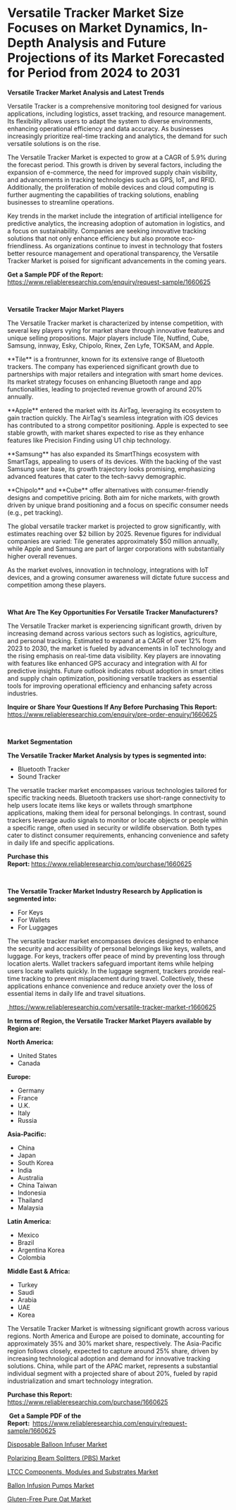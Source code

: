 <p><h1>Versatile Tracker Market Size Focuses on Market Dynamics, In-Depth Analysis and Future Projections of its Market Forecasted for Period from 2024 to 2031</h1></p><p><strong>Versatile Tracker Market Analysis and Latest Trends</strong></p>
<p><p>Versatile Tracker is a comprehensive monitoring tool designed for various applications, including logistics, asset tracking, and resource management. Its flexibility allows users to adapt the system to diverse environments, enhancing operational efficiency and data accuracy. As businesses increasingly prioritize real-time tracking and analytics, the demand for such versatile solutions is on the rise.</p><p>The Versatile Tracker Market is expected to grow at a CAGR of 5.9% during the forecast period. This growth is driven by several factors, including the expansion of e-commerce, the need for improved supply chain visibility, and advancements in tracking technologies such as GPS, IoT, and RFID. Additionally, the proliferation of mobile devices and cloud computing is further augmenting the capabilities of tracking solutions, enabling businesses to streamline operations.</p><p>Key trends in the market include the integration of artificial intelligence for predictive analytics, the increasing adoption of automation in logistics, and a focus on sustainability. Companies are seeking innovative tracking solutions that not only enhance efficiency but also promote eco-friendliness. As organizations continue to invest in technology that fosters better resource management and operational transparency, the Versatile Tracker Market is poised for significant advancements in the coming years.</p></p>
<p><strong>Get a Sample PDF of the Report:&nbsp;</strong> <a href="https://www.reliableresearchiq.com/enquiry/request-sample/1660625?utm_campaign=114&utm_medium=2&utm_source=Github&utm_content=ia&utm_term=26102024&utm_id=versatile-tracker">https://www.reliableresearchiq.com/enquiry/request-sample/1660625</a></p>
<p>&nbsp;</p>
<p><strong>Versatile Tracker Major Market Players</strong></p>
<p><p>The Versatile Tracker market is characterized by intense competition, with several key players vying for market share through innovative features and unique selling propositions. Major players include Tile, Nutfind, Cube, Samsung, innway, Esky, Chipolo, Rinex, Zen Lyfe, TOKSAM, and Apple.</p><p>**Tile** is a frontrunner, known for its extensive range of Bluetooth trackers. The company has experienced significant growth due to partnerships with major retailers and integration with smart home devices. Its market strategy focuses on enhancing Bluetooth range and app functionalities, leading to projected revenue growth of around 20% annually.</p><p>**Apple** entered the market with its AirTag, leveraging its ecosystem to gain traction quickly. The AirTag's seamless integration with iOS devices has contributed to a strong competitor positioning. Apple is expected to see stable growth, with market shares expected to rise as they enhance features like Precision Finding using U1 chip technology.</p><p>**Samsung** has also expanded its SmartThings ecosystem with SmartTags, appealing to users of its devices. With the backing of the vast Samsung user base, its growth trajectory looks promising, emphasizing advanced features that cater to the tech-savvy demographic.</p><p>**Chipolo** and **Cube** offer alternatives with consumer-friendly designs and competitive pricing. Both aim for niche markets, with growth driven by unique brand positioning and a focus on specific consumer needs (e.g., pet tracking).</p><p>The global versatile tracker market is projected to grow significantly, with estimates reaching over $2 billion by 2025. Revenue figures for individual companies are varied: Tile generates approximately $50 million annually, while Apple and Samsung are part of larger corporations with substantially higher overall revenues.</p><p>As the market evolves, innovation in technology, integrations with IoT devices, and a growing consumer awareness will dictate future success and competition among these players.</p></p>
<p>&nbsp;</p>
<p><strong>What Are The Key Opportunities For Versatile Tracker Manufacturers?</strong></p>
<p><p>The Versatile Tracker market is experiencing significant growth, driven by increasing demand across various sectors such as logistics, agriculture, and personal tracking. Estimated to expand at a CAGR of over 12% from 2023 to 2030, the market is fueled by advancements in IoT technology and the rising emphasis on real-time data visibility. Key players are innovating with features like enhanced GPS accuracy and integration with AI for predictive insights. Future outlook indicates robust adoption in smart cities and supply chain optimization, positioning versatile trackers as essential tools for improving operational efficiency and enhancing safety across industries.</p></p>
<p><strong>Inquire or Share Your Questions If Any Before Purchasing This Report:</strong> <a href="https://www.reliableresearchiq.com/enquiry/pre-order-enquiry/1660625?utm_campaign=114&utm_medium=2&utm_source=Github&utm_content=ia&utm_term=26102024&utm_id=versatile-tracker">https://www.reliableresearchiq.com/enquiry/pre-order-enquiry/1660625</a></p>
<p>&nbsp;</p>
<p><strong>Market Segmentation</strong></p>
<p><strong>The Versatile Tracker Market Analysis by types is segmented into:</strong></p>
<p><ul><li>Bluetooth Tracker</li><li>Sound Tracker</li></ul></p>
<p><p>The versatile tracker market encompasses various technologies tailored for specific tracking needs. Bluetooth trackers use short-range connectivity to help users locate items like keys or wallets through smartphone applications, making them ideal for personal belongings. In contrast, sound trackers leverage audio signals to monitor or locate objects or people within a specific range, often used in security or wildlife observation. Both types cater to distinct consumer requirements, enhancing convenience and safety in daily life and specific applications.</p></p>
<p><strong>Purchase this Report:&nbsp;</strong><a href="https://www.reliableresearchiq.com/purchase/1660625?utm_campaign=114&utm_medium=2&utm_source=Github&utm_content=ia&utm_term=26102024&utm_id=versatile-tracker">https://www.reliableresearchiq.com/purchase/1660625</a></p>
<p>&nbsp;</p>
<p><strong>The Versatile Tracker Market Industry Research by Application is segmented into:</strong></p>
<p><ul><li>For Keys</li><li>For Wallets</li><li>For Luggages</li></ul></p>
<p><p>The versatile tracker market encompasses devices designed to enhance the security and accessibility of personal belongings like keys, wallets, and luggage. For keys, trackers offer peace of mind by preventing loss through location alerts. Wallet trackers safeguard important items while helping users locate wallets quickly. In the luggage segment, trackers provide real-time tracking to prevent misplacement during travel. Collectively, these applications enhance convenience and reduce anxiety over the loss of essential items in daily life and travel situations.</p></p>
<p><a href="https://www.reliableresearchiq.com/versatile-tracker-market-r1660625?utm_campaign=114&utm_medium=2&utm_source=Github&utm_content=ia&utm_term=26102024&utm_id=versatile-tracker">&nbsp;https://www.reliableresearchiq.com/versatile-tracker-market-r1660625</a></p>
<p><strong>In terms of Region, the Versatile Tracker Market Players available by Region are:</strong></p>
<p>
    <p> <strong> North America: </strong>
        <ul>
            <li>United States</li>
            <li>Canada</li>
        </ul>
        </p> 
    <p> <strong> Europe: </strong>
        <ul>
            <li>Germany</li>
            <li>France</li>
            <li>U.K.</li>
            <li>Italy</li>
            <li>Russia</li>
        </ul>
        </p> 
    <p> <strong> Asia-Pacific: </strong>
        <ul>
            <li>China</li>
            <li>Japan</li>
            <li>South Korea</li>
            <li>India</li>
            <li>Australia</li>
            <li>China Taiwan</li>
            <li>Indonesia</li>
            <li>Thailand</li>
            <li>Malaysia</li>
        </ul>
        </p> 
    <p> <strong> Latin America: </strong>
        <ul>
            <li>Mexico</li>
            <li>Brazil</li>
            <li>Argentina Korea</li>
            <li>Colombia</li>
        </ul>
        </p> 
    <p> <strong> Middle East & Africa: </strong>
        <ul>
            <li>Turkey</li>
            <li>Saudi</li>
            <li>Arabia</li>
            <li>UAE</li>
            <li>Korea</li>
        </ul>
    </p>
    </p>
<p><p>The Versatile Tracker Market is witnessing significant growth across various regions. North America and Europe are poised to dominate, accounting for approximately 35% and 30% market share, respectively. The Asia-Pacific region follows closely, expected to capture around 25% share, driven by increasing technological adoption and demand for innovative tracking solutions. China, while part of the APAC market, represents a substantial individual segment with a projected share of about 20%, fueled by rapid industrialization and smart technology integration.</p></p>
<p><strong>Purchase this Report: </strong><a href="https://www.reliableresearchiq.com/purchase/1660625?utm_campaign=114&utm_medium=2&utm_source=Github&utm_content=ia&utm_term=26102024&utm_id=versatile-tracker">https://www.reliableresearchiq.com/purchase/1660625</a></p>
<p>&nbsp;<strong>Get a Sample PDF of the Report:&nbsp;&nbsp;</strong><a href="https://www.reliableresearchiq.com/enquiry/request-sample/1660625?utm_campaign=114&utm_medium=2&utm_source=Github&utm_content=ia&utm_term=26102024&utm_id=versatile-tracker">https://www.reliableresearchiq.com/enquiry/request-sample/1660625</a></p>
<p><strong></strong></p>
<p><p><a href="https://www.linkedin.com/pulse/investing-disposable-balloon-infuser-market-trends-leading-jagvf?utm_campaign=114&utm_medium=2&utm_source=Github&utm_content=ia&utm_term=26102024&utm_id=versatile-tracker">Disposable Balloon Infuser Market</a></p><p><a href="https://issuu.com/reportprime-2/docs/polarizing-beam-splitters-pbs-marke_714980cd92e170?utm_campaign=114&utm_medium=2&utm_source=Github&utm_content=ia&utm_term=26102024&utm_id=versatile-tracker">Polarizing Beam Splitters (PBS) Market</a></p><p><a href="https://github.com/erskinemm93/Market-Research-Report-List-1/blob/main/ltcc-components-modules-and-substrates-market.md?utm_campaign=114&utm_medium=2&utm_source=Github&utm_content=ia&utm_term=26102024&utm_id=versatile-tracker">LTCC Components, Modules and Substrates Market</a></p><p><a href="https://www.linkedin.com/pulse/regulatory-landscape-its-influence-global-ballon-infusion-pumps-ydukf?utm_campaign=114&utm_medium=2&utm_source=Github&utm_content=ia&utm_term=26102024&utm_id=versatile-tracker">Ballon Infusion Pumps Market</a></p><p><a href="https://github.com/pespeyervi/Market-Research-Report-List-1/blob/main/gluten-free-pure-oat-market.md?utm_campaign=114&utm_medium=2&utm_source=Github&utm_content=ia&utm_term=26102024&utm_id=versatile-tracker">Gluten-Free Pure Oat Market</a></p></p>
